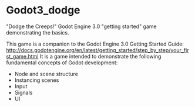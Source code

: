 # Godot3_dodge
"Dodge the Creeps!"  Godot Engine 3.0 "getting started" game demonstrating the basics.

This game is a companion to the Godot Engine 3.0 Getting Started Guide: http://docs.godotengine.org/en/latest/getting_started/step_by_step/your_first_game.html
It is a game intended to demonstrate the following fundamental concepts of Godot development:

*  Node and scene structure
*  Instancing scenes
*  Input
*  Signals
*  UI
